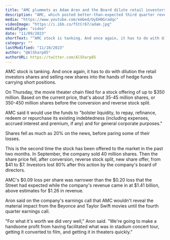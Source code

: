 ```yaml
---
title: "AMC plummets as Adam Aron and the Board dilute retail investors again"
description: "AMC, which posted better-than-expected third quarter revenues late Wednesday thanks to the massive success of the 'Barbie' and 'Oppenheimer' films, filed plans for the share sale with the SEC Thursday."
media: "https://www.youtube.com/embed/UyEH0Gradqc"
videoImage: "https://i.ibb.co/fStCr67/adam.jpg"
mediaType: "video"
date: "11/09/2023"
shortText: "“AMC stock is tanking. And once again, it has to do with dilution the retail investors shares and selling new shares into the hands of hedge funds carrying short positions. On Thursday, the movie theater chain filed for a stock offering of up to $350 million. Based on the current price, that's about 35-45 million shares, or 350-450 million shares before the conversion and reverse stock split."
category: ""
lastModified: "11/10/2023"
author: "@AlSharp85"
authorURL: https://twitter.com/AlSharp85
---
```

AMC stock is tanking. And once again, it has to do with dilution the retail investors shares and selling new shares into the hands of hedge funds carrying short positions.

On Thursday, the movie theater chain filed for a stock offering of up to $350 million. Based on the current price, that's about 35-45 million shares, or 350-450 million shares before the conversion and reverse stock split.

AMC said it would use the funds to "bolster liquidity, to repay, refinance, redeem or repurchase its existing indebtedness (including expenses, accrued interest and premium, if any) and for general corporate purposes."

Shares fell as much as 20% on the news, before paring some of their losses.

This is the second time the stock has been offered to the market in the past two months. In September, the company sold 40 million shares. Then the share price fell, after conversion, reverse stock split, new share offer, from $41 to $7. Investors lost 80% after this action by the company's board of directors.

AMC's $0.09 loss per share was narrower than the $0.20 loss that the Street had expected while the company's revenue came in at $1.41 billion, above estimates for $1.26 in revenue.

Aron said on the company's earnings call that AMC wouldn't reveal the material impact from the Beyonce and Taylor Swift movies until the fourth quarter earnings call.

"For what it's worth we did very well," Aron said. "We're going to make a handsome profit from having facilitated what was in stadium concert tour, getting it converted to film, and getting it in theaters quickly."